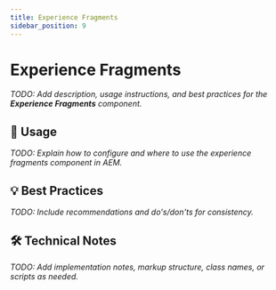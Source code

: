 ```yaml
---
title: Experience Fragments
sidebar_position: 9
---
```


# Experience Fragments

_TODO: Add description, usage instructions, and best practices for the **Experience Fragments** component._

## 🧩 Usage

_TODO: Explain how to configure and where to use the experience fragments component in AEM._

## 💡 Best Practices

_TODO: Include recommendations and do's/don'ts for consistency._

## 🛠️ Technical Notes

_TODO: Add implementation notes, markup structure, class names, or scripts as needed._
